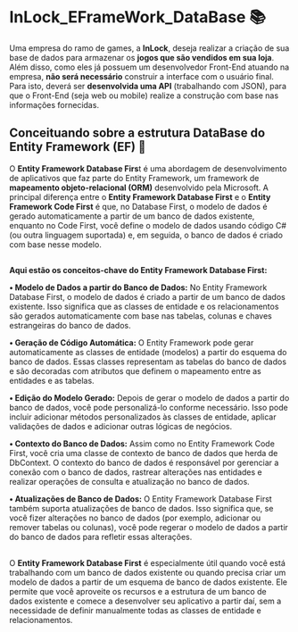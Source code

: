# InLock_EFrameWork_DataBase 📚
Uma empresa do ramo de games, a **InLock**, deseja realizar a criação de sua base de dados
para armazenar os **jogos que são vendidos em sua loja**. Além disso, como eles já
possuem um desenvolvedor Front-End atuando na empresa, **não será necessário**
construir a interface com o usuário final. Para isto, deverá ser **desenvolvida uma API**
(trabalhando com JSON), para que o Front-End (seja web ou mobile) realize a construção
com base nas informações fornecidas.

## Conceituando sobre a estrutura DataBase do Entity Framework (EF) 📏
O **Entity Framework Database Firs**t é uma abordagem de desenvolvimento de aplicativos que faz parte do Entity Framework, um framework de **mapeamento objeto-relacional (ORM)** desenvolvido pela Microsoft. A principal diferença entre o **Entity Framework Database First** e o **Entity Framework Code First** é que, no Database First, o modelo de dados é gerado automaticamente a partir de um banco de dados existente, enquanto no Code First, você define o modelo de dados usando código C# (ou outra linguagem suportada) e, em seguida, o banco de dados é criado com base nesse modelo.
##
**Aqui estão os conceitos-chave do Entity Framework Database First:**

**• Modelo de Dados a partir do Banco de Dados:** No Entity Framework Database First, o modelo de dados é criado a partir de um banco de dados existente. Isso significa que as classes de entidade e os relacionamentos são gerados automaticamente com base nas tabelas, colunas e chaves estrangeiras do banco de dados.

**• Geração de Código Automática:** O Entity Framework pode gerar automaticamente as classes de entidade (modelos) a partir do esquema do banco de dados. Essas classes representam as tabelas do banco de dados e são decoradas com atributos que definem o mapeamento entre as entidades e as tabelas.

**• Edição do Modelo Gerado:** Depois de gerar o modelo de dados a partir do banco de dados, você pode personalizá-lo conforme necessário. Isso pode incluir adicionar métodos personalizados às classes de entidade, aplicar validações de dados e adicionar outras lógicas de negócios.

**• Contexto do Banco de Dados:** Assim como no Entity Framework Code First, você cria uma classe de contexto de banco de dados que herda de DbContext. O contexto do banco de dados é responsável por gerenciar a conexão com o banco de dados, rastrear alterações nas entidades e realizar operações de consulta e atualização no banco de dados.

**• Atualizações de Banco de Dados:** O Entity Framework Database First também suporta atualizações de banco de dados. Isso significa que, se você fizer alterações no banco de dados (por exemplo, adicionar ou remover tabelas ou colunas), você pode regerar o modelo de dados a partir do banco de dados para refletir essas alterações.

##
O **Entity Framework Database First** é especialmente útil quando você está trabalhando com um banco de dados existente ou quando precisa criar um modelo de dados a partir de um esquema de banco de dados existente. Ele permite que você aproveite os recursos e a estrutura de um banco de dados existente e comece a desenvolver seu aplicativo a partir daí, sem a necessidade de definir manualmente todas as classes de entidade e relacionamentos.
